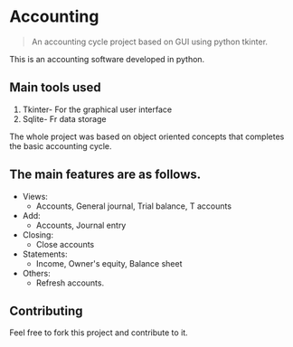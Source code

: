 # Accounting
> An accounting cycle project based on GUI using python tkinter.

This is an accounting software developed in python.

## Main tools used
1) Tkinter- For the graphical user interface
2) Sqlite-  Fr data storage

The whole project was based on object oriented concepts that completes the basic accounting cycle.

## The main features are as follows.
* Views:
  * Accounts, General journal, Trial balance, T accounts
* Add:
  * Accounts, Journal entry
* Closing:
  * Close accounts
* Statements:
  * Income, Owner's equity, Balance sheet
* Others:
  * Refresh accounts.

## Contributing
Feel free to fork this project and contribute to it.
